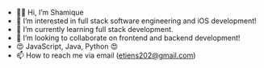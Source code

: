 - 👋🏾 Hi, I’m Shamique
- 👀 I’m interested in full stack software engineering and iOS development!
- 🌱 I’m currently learning full stack development.
- 💞️ I’m looking to collaborate on frontend and backend development!
- 😍 JavaScript, Java, Python 😍
- 📫 How to reach me via email (etiens202@gmail.com)

<!---
shamique202/shamique202 is a ✨ special ✨ repository because its `README.md` (this file) appears on your GitHub profile.
You can click the Preview link to take a look at your changes.
--->
